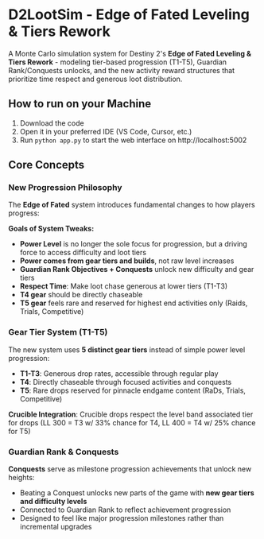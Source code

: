 # D2LootSim - Edge of Fated Leveling & Tiers Rework
A Monte Carlo simulation system for Destiny 2's **Edge of Fated Leveling & Tiers Rework** - modeling tier-based progression (T1-T5), Guardian Rank/Conquests unlocks, and the new activity reward structures that prioritize time respect and generous loot distribution.

## How to run on your Machine
1. Download the code
2. Open it in your preferred IDE (VS Code, Cursor, etc.)
3. Run `python app.py` to start the web interface on http://localhost:5002

## Core Concepts

### New Progression Philosophy

The **Edge of Fated** system introduces fundamental changes to how players progress:

**Goals of System Tweaks:**
- **Power Level** is no longer the sole focus for progression, but a driving force to access difficulty and loot tiers
- **Power comes from gear tiers and builds**, not raw level increases
- **Guardian Rank Objectives + Conquests** unlock new difficulty and gear tiers
- **Respect Time**: Make loot chase generous at lower tiers (T1-T3)
- **T4 gear** should be directly chaseable 
- **T5 gear** feels rare and reserved for highest end activities only (Raids, Trials, Competitive)

### Gear Tier System (T1-T5)

The new system uses **5 distinct gear tiers** instead of simple power level progression:

- **T1-T3**: Generous drop rates, accessible through regular play
- **T4**: Directly chaseable through focused activities and conquests
- **T5**: Rare drops reserved for pinnacle endgame content (RaDs, Trials, Competitive)

**Crucible Integration**: Crucible drops respect the level band associated tier for drops (LL 300 = T3 w/ 33% chance for T4, LL 400 = T4 w/ 25% chance for T5)

### Guardian Rank & Conquests

**Conquests** serve as milestone progression achievements that unlock new heights:
- Beating a Conquest unlocks new parts of the game with **new gear tiers and difficulty levels**
- Connected to Guardian Rank to reflect achievement progression
- Designed to feel like major progression milestones rather than incremental upgrades
